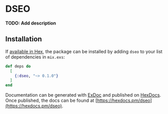 # DSEO

**TODO: Add description**

## Installation

If [available in Hex](https://hex.pm/docs/publish), the package can be installed
by adding `dseo` to your list of dependencies in `mix.exs`:

```elixir
def deps do
  [
    {:dseo, "~> 0.1.0"}
  ]
end
```

Documentation can be generated with [ExDoc](https://github.com/elixir-lang/ex_doc)
and published on [HexDocs](https://hexdocs.pm). Once published, the docs can
be found at [https://hexdocs.pm/dseo](https://hexdocs.pm/dseo).

